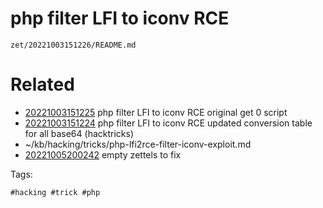 # php filter LFI to iconv RCE

` zet/20221003151226/README.md `

# Related

- [20221003151225](/zet/20221003151225/README.md) php filter LFI to iconv RCE original get 0 script
- [20221003151224](/zet/20221003151224/README.md) php filter LFI to iconv RCE updated conversion table for all base64 (hacktricks)
- ~/kb/hacking/tricks/php-lfi2rce-filter-iconv-exploit.md
- [20221005200242](/zet/20221005200242/README.md) empty zettels to fix

Tags:

    #hacking #trick #php 
